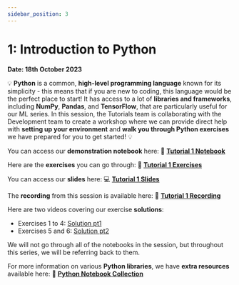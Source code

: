 ```yaml
---
sidebar_position: 3
---
```


# 1: Introduction to Python

**Date: 18th October 2023**

💡 **Python** is a common, **high-level programming language** known for its simplicity - this means that if you are new to coding, this language would be the perfect place to start! It has access to a lot of **libraries and frameworks**, including **NumPy**, **Pandas**, and **TensorFlow**, that are particularly useful for our ML series. In this session, the Tutorials team is collaborating with the Development team to create a workshop where we can provide direct help with **setting up your environment** and **walk you through Python exercises** we have prepared for you to get started! 💡

You can access our **demonstration notebook** here: 📘 [**Tutorial 1 Notebook**](https://github.com/UCLAIS/ml-tutorials-season-4/blob/main/week-1/1_1_introduction_to_python.ipynb)

Here are the **exercises** you can go through: 📘 [**Tutorial 1 Exercises**](https://github.com/UCLAIS/ml-tutorials-season-4/blob/main/week-1/1_2_python_exercises.ipynb)

You can access our **slides** here: 💻 [**Tutorial 1 Slides**](https://www.canva.com/design/DAFmvE-ptx0/lyY0SiOcjgSxrb201KcC8w/edit)

The **recording** from this session is available here: 🎤 [**Tutorial 1 Recording**](https://www.youtube.com/watch?v=adnK-hc2DmY)

Here are two videos covering our exercise **solutions**:

- Exercises 1 to 4: [Solution pt1](https://www.youtube.com/watch?v=qmHgg0IR680&t=116s)
- Exercises 5 and 6: [Solution pt2](https://www.youtube.com/watch?v=3Kmt0qmibrg&t=150s)

We will not go through all of the notebooks in the session, but throughout this series, we will be referring back to them.

For more information on various **Python libraries**, we have **extra resources** available here: 📘 [**Python Notebook Collection**](https://github.com/UCLAIS/ml-tutorials-season-4/tree/main/week-1)
